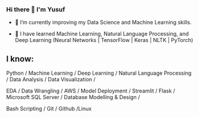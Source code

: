 ### Hi there 👋 I'm Yusuf


- 🔭 I’m currently improving my Data Science and Machine Learning skills.

- 🌱 I have learned Machine Learning, Natural Language Processing, and Deep Learning (Neural Networks | TensorFlow | Keras | NLTK | PyTorch)


## I know:

Python / Machine Learning / Deep Learning / Natural Language Processing / Data Analysis / Data Visualization /

EDA / Data Wrangling / AWS / Model Deployment / Streamlit / Flask / Microsoft SQL Server / Database Modelling & Design / 

Bash Scripting / Git / Github /Linux 
